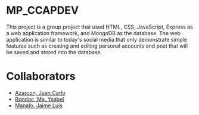 # MP_CCAPDEV
This project is a group project that used HTML, CSS, JavaScript, Express as a web application framework, and MongoDB as the database. The web application is similar to today's social media that only demonstrate simple features such as creating and editing personal accounts and post that will be saved and stored into the database.

# Collaborators
- [Azarcon, Juan Carlo](https://github.com/Chunkiee05)
- [Bondoc, Ma. Ysabel](https://github.com/ysBoondocks)
- [Manalo, Jaime Luis](https://github.com/olanamj)
 

